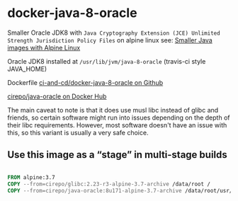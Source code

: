 # docker-java-8-oracle

Smaller Oracle JDK8 with `Java Cryptography Extension (JCE) Unlimited Strength Jurisdiction Policy Files` on alpine linux
see: [Smaller Java images with Alpine Linux](https://developer.atlassian.com/blog/2015/08/minimal-java-docker-containers/)

Oracle JDK8 installed at `/usr/lib/jvm/java-8-oracle` (travis-ci style JAVA_HOME)


Dockerfile [ci-and-cd/docker-java-8-oracle on Github](https://github.com/ci-and-cd/docker-java-8-oracle)

[cirepo/java-oracle on Docker Hub](https://hub.docker.com/r/cirepo/java-oracle/)


The main caveat to note is that it does use musl libc instead of glibc and friends,
so certain software might run into issues depending on the depth of their libc requirements.
However, most software doesn't have an issue with this,
so this variant is usually a very safe choice.


## Use this image as a “stage” in multi-stage builds

```dockerfile

FROM alpine:3.7
COPY --from=cirepo/glibc:2.23-r3-alpine-3.7-archive /data/root /
COPY --from=cirepo/java-oracle:8u171-alpine-3.7-archive /data/root/usr/lib/jvm/java-8-oracle /usr/lib/jvm/java-8-oracle

```
